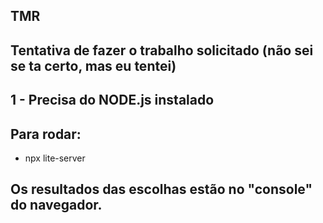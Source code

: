 ## TMR
## Tentativa de fazer o trabalho solicitado (não sei se ta certo, mas eu tentei)

## 1 - Precisa do NODE.js instalado
## Para rodar:
- npx lite-server

## Os resultados das escolhas estão no "console" do navegador.